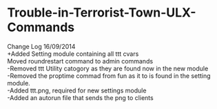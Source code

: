 Trouble-in-Terrorist-Town-ULX-Commands
======================================
Change Log 16/09/2014
<br>
+Added Setting module containing all ttt cvars
<br>
Moved roundrestart command to admin commands
<br>
-Removed ttt Utility catogory as they are found now in the new module
<br>
-Removed the proptime commad from fun as it to is found in the setting module.
<br>
-Added ttt.png, required for new settings module
<br>
-Added an autorun file that sends the png to clients 
